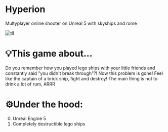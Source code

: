 # Hyperion
Multyplayer online shooter on Unreal 5 with skyships and rome

![til](./img/Gameplay.gif)
# 💡This game about...
Do you remember how you played lego ships with your little friends and constantly said "you didn't break through"?! 
Now this problem is gone! Feel like the captain of a brick ship, fight and destroy! The main thing is not to drink a lot of rum, ARRR

# ⚙Under the hood:
0. Unreal Engine 5
1. Completely destructible lego ships

